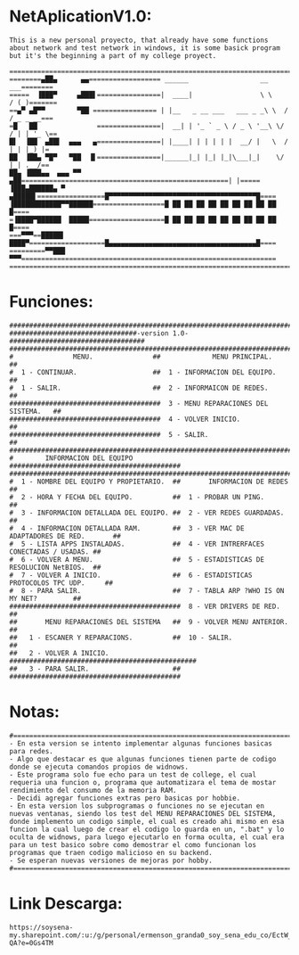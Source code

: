 # NetAplicationV1.0:
    This is a new personal proyecto, that already have some functions about network and test network in windows, it is some basick program but it's the beginning a part of my college proyect.

    ==================================================================================
    ========▄██▄      ▄▄================== ______                  __      ___========
    =====  ▐███▀     ▄███▌================|  ____|                 \ \    / (_)=======
    ==▄▀ ▄█▀▀        ▀██ ================ | |__   _ __ ___   ___ _ _\ \  / / _ _ __===
    =█   ██               ================|  __| | '_ ` _ \ / _ \ '__\ \/ / | | '_ \==
    █▌  ▐██  ▄██▌  ▄▄▄   ▄================| |____| | | | | |  __/ |   \  /  | | |_) |=
    ██  ▐██▄ ▀█▀   ▀██  ▐▌================|______|_| |_| |_|\___|_|    \/   |_| .__/==
    ██▄ ▐███▄▄  ▄▄▄ ▀▀ ▄██====================================================| |=====
    ▐███▄██████▄ ▀ ▄█████▌=================█▀▀▀▀▀▀▀▀▀▀▀▀▀▀▀▀▀▀▀▀▀▀▀▀▀▀▀▀▀▀▀▀▀▀▀▀▀█====
    ▐████████████▀▀██████==================█ ██ ██ ██ ██ ██ ██ ██ ██ ██          █====
    =▐████▀██████  █████===================█ ██ ██ ██ ██ ██ ██ ██ ██ ██          █====
    ===▀▀▀==█████▌ ████▀===================█▄▄▄▄▄▄▄▄▄▄▄▄▄▄▄▄▄▄▄▄▄▄▄▄▄▄▄▄▄▄▄▄▄▄▄▄▄█====
    =========▀▀███ ▀▀▀================================================================
    ==================================================================================

# Funciones:
    ###############################################################################
    ################################-version 1.0-##################################
    ###############################################################################
    #               MENU.               ##             MENU PRINCIPAL.           ##
    #  1 - CONTINUAR.                   ##  1 - INFORMACION DEL EQUIPO.          ##            
    #  1 - SALIR.                       ##  2 - INFORMAICON DE REDES.            ##
    ######################################  3 - MENU REPARACIONES DEL SISTEMA.   ## 
    ######################################  4 - VOLVER INICIO.                   ##
    ######################################  5 - SALIR.                           ##
    ###############################################################################
    #        INFORMACION DEL EQUIPO     ###########################################
    ########################################################################################
    #  1 - NOMBRE DEL EQUIPO Y PROPIETARIO.  ##       INFORMACION DE REDES                ##
    #  2 - HORA Y FECHA DEL EQUIPO.          ##  1 - PROBAR UN PING.                      ##
    #  3 - INFORMACION DETALLADA DEL EQUIPO. ##  2 - VER REDES GUARDADAS.                 ##
    #  4 - INFORMACION DETALLADA RAM.        ##  3 - VER MAC DE ADAPTADORES DE RED.       ##
    #  5 - LISTA APPS INSTALADAS.            ##  4 - VER INTRERFACES CONECTADAS / USADAS. ##
    #  6 - VOLVER A MENU.                    ##  5 - ESTADISTICAS DE RESOLUCION NetBIOS.  ##
    #  7 - VOLVER A INICIO.                  ##  6 - ESTADISTICAS PROTOCOLOS TPC UDP.     ##
    #  8 - PARA SALIR.                       ##  7 - TABLA ARP ?WHO IS ON MY NET?         ##
    ###########################################  8 - VER DRIVERS DE RED.                  ##
    ##       MENU REPARACIONES DEL SISTEMA   ##  9 - VOLVER MENU ANTERIOR.                ##
    ##   1 - ESCANER Y REPARACIONS.          ##  10 - SALIR.                              ##
    ##   2 - VOLVER A INICIO.                ###############################################
    ##   3 - PARA SALIR.                     ##
    ###########################################

# Notas:
    #===========================================================================================#
    - En esta version se intento implementar algunas funciones basicas para redes.
    - Algo que destacar es que algunas funciones tienen parte de codigo donde se ejecuta comandos propios de widnows.
    - Este programa solo fue echo para un test de college, el cual requeria una funcion o, programa que automatizara el tema de mostar rendimiento del consumo de la memoria RAM.
    - Decidi agregar funciones extras pero basicas por hobbie.
    - En esta version los subprogramas o funciones no se ejecutan en nuevas ventanas, siendo los test del MENU REPARACIONES DEL SISTEMA, donde implemento un codigo simple, el cual es creado ahi mismo en esa funcion la cual luego de crear el codigo lo guarda en un, ".bat" y lo oculta de widnows, para luego ejecutarlo en forma oculta, el cual era para un test basico sobre como demostrar el como funcionan los programas que traen codigo malicioso en su backend.
    - Se esperan nuevas versiones de mejoras por hobby.
    #===========================================================================================#

# Link Descarga:
    https://soysena-my.sharepoint.com/:u:/g/personal/ermenson_granda0_soy_sena_edu_co/EctW_SiyMfNNl9pVvmLZmxMBr0auR2rZk7kwf1J28V4-QA?e=0Gs4TM
